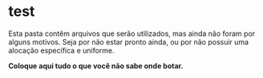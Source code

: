 # test
Esta pasta contêm arquivos que serão utilizados, mas ainda não foram por alguns motivos.
Seja por não estar pronto ainda, ou por não possuir uma alocação específica e uniforme.

**Coloque aqui tudo o que você não sabe onde botar.**
